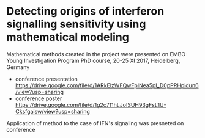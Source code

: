 # Detecting origins of interferon signalling sensitivity using mathematical modeling

Mathematical methods created in the project were presented on EMBO Young Investigation Program PhD course, 20-25 XI 2017, Heidelberg, Germany

- conference presentation https://drive.google.com/file/d/1ARkElzWFQwFpINea5pI_D0pPRHpidun6/view?usp=sharing
- conference poster https://drive.google.com/file/d/1g2c7f1hLJoISUH93gFsL1U-Cksfgaisw/view?usp=sharing

Application of method to the case of IFN's signaling was presneted on conference 

